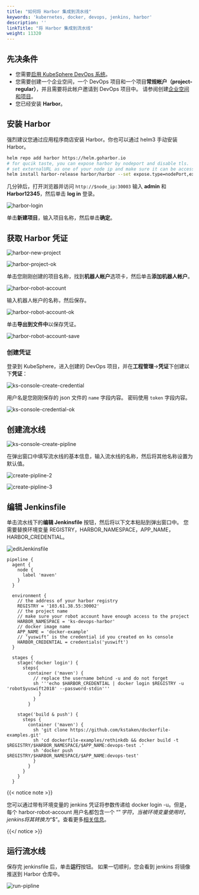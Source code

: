 ```yaml
---
title: "如何将 Harbor 集成到流水线"
keywords: 'kubernetes, docker, devops, jenkins, harbor'
description: ''
linkTitle: "将 Harbor 集成到流水线"
weight: 11320
---
```


## 先决条件

- 您需要[启用 KubeSphere DevOps 系统](../../../../docs/pluggable-components/devops/)。
- 您需要创建一个企业空间，一个 DevOps 项目和一个项目**常规帐户（project-regular）**，并且需要将此帐户邀请到 DevOps 项目中。 请参阅创建[企业空间和项目](../../../../docs/quick-start/create-workspace-and-project)。
- 您已经安装 **Harbor**。

## 安装 Harbor

强烈建议您通过应用程序商店安装 Harbor。你也可以通过 helm3 手动安装 Harbor。

```bash
helm repo add harbor https://helm.goharbor.io
# for qucik taste, you can expose harbor by nodeport and disable tls.
# set externalURL as one of your node ip and make sure it can be accessed by jenkins.
helm install harbor-release harbor/harbor --set expose.type=nodePort,externalURL=http://$ip:30002,expose.tls.enabled=false
```

几分钟后，打开浏览器并访问 `http://$node_ip:30003`  输入 **admin** 和 **Harbor12345**，然后单击 **log in** 登录。

![harbor-login](/images/devops-zh/harbor-login.png)

单击**新建项目**，输入项目名称，然后单击**确定**。

## 获取 Harbor 凭证

![harbor-new-project](/images/devops-zh/harbor-new-project.png)

![harbor-project-ok](/images/devops-zh/harbor-project-ok.png)

单击您刚刚创建的项目名称，找到**机器人帐户**选项卡，然后单击**添加机器人帐户**。

![harbor-robot-account](/images/devops-zh/harbor-robot-account.png)

输入机器人帐户的名称，然后保存。

![harbor-robot-account-ok](/images/devops-zh/harbor-robot-account-ok.png)

单击**导出到文件中**以保存凭证。

![harbor-robot-account-save](/images/devops-zh/harbor-robot-account-save.png)

### 创建凭证

登录到 KubeSphere，进入创建的 DevOps 项目，并在**工程管理**→**凭证**下创建以下**凭证**：

![ks-console-create-credential](/images/devops-zh/ks-console-create-credential.png)

用户名是您刚刚保存的 json 文件的 `name` 字段内容。 密码使用 `token` 字段内容。

![ks-console-credential-ok](/images/devops-zh/ks-console-credential-ok.png)

## 创建流水线

![ks-console-create-pipline](/images/devops-zh/ks-console-create-pipline.png)

在弹出窗口中填写流水线的基本信息，输入流水线的名称，然后将其他名称设置为默认值。

![create-pipline-2](/images/devops-zh/create-pipline-2.png)

![create-pipline-3](/images/devops-zh/create-pipline-3.png)

## 编辑 Jenkinsfile

单击流水线下的**编辑 Jenkinsfile** 按钮，然后将以下文本粘贴到弹出窗口中。 您需要替换环境变量 REGISTRY，HARBOR_NAMESPACE，APP_NAME，HARBOR_CREDENTIAL。

![editJenkinsfile](/images/devops-zh/edit-Jenkinsfile.png)

```pipeline {
pipeline {  
  agent {
    node {
      label 'maven'
    }
  }
  
  environment {
    // the address of your harbor registry
    REGISTRY = '103.61.38.55:30002'
    // the project name
    // make sure your robot account have enough access to the project
    HARBOR_NAMESPACE = 'ks-devops-harbor'
    // docker image name
    APP_NAME = 'docker-example'
    // ‘yuswift’ is the credential id you created on ks console
    HARBOR_CREDENTIAL = credentials('yuswift')
  }
  
  stages {
    stage('docker login') {
      steps{
        container ('maven') {
          // replace the username behind -u and do not forget
          sh '''echo $HARBOR_CREDENTIAL | docker login $REGISTRY -u 'robot$yuswift2018' --password-stdin'''
            }
          }  
        }
        
    stage('build & push') {
      steps {
        container ('maven') {
          sh 'git clone https://github.com/kstaken/dockerfile-examples.git'
          sh 'cd dockerfile-examples/rethinkdb && docker build -t $REGISTRY/$HARBOR_NAMESPACE/$APP_NAME:devops-test .'
          sh 'docker push  $REGISTRY/$HARBOR_NAMESPACE/$APP_NAME:devops-test'
          }
        }
      }
    }
  }

```

  {{< notice note >}}

您可以通过带有环境变量的 jenkins 凭证将参数传递给 docker login -u。但是，每个 harbor-robot-account 用户名都包含一个 “$” 字符，当被环境变量使用时，jenkins 将其转换为 “$$”。查看更多[相关信息](https://number1.co.za/rancher-cannot-use-harbor-robot-account-imagepullbackoff-pull-access-denied/)。

   {{</ notice >}}

## 运行流水线

保存完 jenkinsfile 后，单击**运行**按钮。 如果一切顺利，您会看到 jenkins 将镜像推送到 Harbor 仓库中。

![run-pipline](/images/devops-zh/run-pipline.png)
